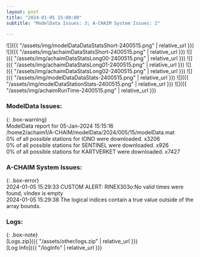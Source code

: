 ```yaml
---
layout: post
title: "2024-01-05 15:00:00"
subtitle: "ModelData Issues: 3; A-CHAIM System Issues: 2"

---
```


![]({{ "/assets/img/modelDataDataStatsShort-2400515.png" | relative_url }})
![]({{ "/assets/img/achaimDataStatsShort-2400515.png" | relative_url }})
![]({{ "/assets/img/achaimDataStatsLong00-2400515.png" | relative_url }})
![]({{ "/assets/img/achaimDataStatsLong01-2400515.png" | relative_url }})
![]({{ "/assets/img/achaimDataStatsLong02-2400515.png" | relative_url }})
![]({{ "/assets/img/modelDataDataStats-2400515.png" | relative_url }})
![]({{ "/assets/img/modelDataStationStats-2400515.png" | relative_url }})
![]({{ "/assets/img/achaimRunTime-2400515.png" | relative_url }})


### ModelData Issues:  
  
{: .box-warning}  
 ModelData report for 05-Jan-2024 15:15:16   
 /home2/achaim1/A-CHAIM/modelData/2024/005/15/modelData.mat   
 0% of all possible stations for IONO were downloaded. x3206   
 0% of all possible stations for SENTINEL were downloaded. x926   
 0% of all possible stations for KARTVERKET were downloaded. x7427   
  
### A-CHAIM System Issues:  
  
{: .box-error}  
2024-01-05 15:29:33 CUSTOM ALERT: RINEX303o:No valid times were found, vIndex is empty  
2024-01-05 15:29:38 The logical indices contain a true value outside of the array bounds.  

### Logs:  
  
{: .box-note}  
[Logs.zip]({{ "/assets/other/logs.zip" | relative_url }})  
[Log Info]({{ "/logInfo" | relative_url }})  
